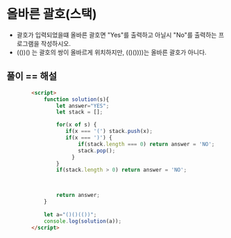 # 올바른 괄호(스택)
 - 괄호가 입력되었을떄 올바른 괄호면 "Yes"를 출력하고 아닐시 "No"를 출력하는 프로그램을 작성하시오.
 - (())() 는 괄호의 쌍이 올바르게 위치하지만, (()())))는 올바른 괄호가 아니다.


## 풀이 == 해설

```html
        <script>
            function solution(s){
                let answer="YES";
                let stack = [];

                for(x of s) {
                   if(x === '(') stack.push(x);
                   if(x === ')') {
                       if(stack.length === 0) return answer = 'NO';
                       stack.pop();
                     } 
                }     
                if(stack.length > 0) return answer = 'NO';
                


                return answer;
            }
                    
            let a="()()(())";
            console.log(solution(a));
        </script>
```
